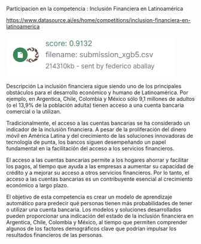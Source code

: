 Participacion en la competencia : Inclusión Financiera en Latinoamérica

https://www.datasource.ai/es/home/competitions/inclusion-financiera-en-latinoamerica


![Puntuacion](https://github.com/faballay/DataScience/blob/master/InclusionFinanciera/Captura.png)


Descripción
La inclusión financiera sigue siendo uno de los principales obstáculos para el desarrollo económico y humano de Latinoamérica. Por ejemplo, en Argentica, Chile, Colombia y México sólo 9,1 millones de adultos (o el 13,9% de la población adulta) tienen acceso a una cuenta bancaria comercial o la utilizan.

Tradicionalmente, el acceso a las cuentas bancarias se ha considerado un indicador de la inclusión financiera. A pesar de la proliferación del dinero móvil en América Latina y del crecimiento de las soluciones innovadoras de tecnología de punta, los bancos siguen desempeñando un papel fundamental en la facilitación del acceso a los servicios financieros. 

El acceso a las cuentas bancarias permite a los hogares ahorrar y facilitar los pagos, al tiempo que ayuda a las empresas a aumentar su capacidad de crédito y a mejorar su acceso a otros servicios financieros. Por lo tanto, el acceso a las cuentas bancarias es un contribuyente esencial al crecimiento económico a largo plazo.

El objetivo de esta competencia es crear un modelo de aprendizaje automático para predecir qué personas tienen más probabilidades de tener o utilizar una cuenta bancaria. Los modelos y soluciones desarrollados pueden proporcionar una indicación del estado de la inclusión financiera en Argentica, Chile, Colombia y México, al tiempo que permiten comprender algunos de los factores demográficos clave que podrían impulsar los resultados financieros de las personas.
